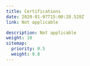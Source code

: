 ```yaml
---
title: Certifications
date: 2020-01-07T15:00:28.528Z
link: Not applicable

description: Not applicable
weight: 10
sitemap:
  priority: 0.5
  weight: 0.8
---
```

<!--

This page represents the landing page for "creations" section. It is also shown under the homepage header for "creations". It should be therefore relatively short and sweet.

\-->




